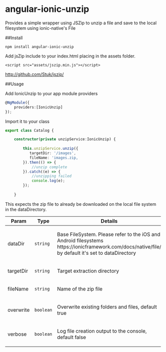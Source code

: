 # angular-ionic-unzip

Provides a simple wrapper using JSZip to unzip a file and save to the local filesystem using ionic-native's File

##Install

```$shell
npm install angular-ionic-unzip
```

Add jsZip include to your index.html placing in the assets folder.

```<script src="assets/jszip.min.js"></script>```

http://github.com/Stuk/jszip/

##Usage

Add IonicUnzip to your app module providers 

```typescript
@NgModule({
    providers:[IonicUnzip]
});
```

Import it to your class

```typescript
export class Catalog {

    constructor(private unzipService:IonicUnzip) {
        
        this.unzipService.unzip({
           targetDir: '/images',
           fileName: 'images.zip,     
        }).then(() => {
            //unzip complete
        }).catch((e) => {
            //unzipping failed
            console.log(e);
        });
    
    }
```
This expects the zip file to already be downloaded on the local file system in the dataDirectory.


<table class="table param-table" style="margin:0;">
  <thead>
  <tr>
    <th>Param</th>
    <th>Type</th>
    <th>Details</th>
  </tr>
  </thead>
  <tbody>
  <tr>
    <td>
      dataDir</td>
    <td>
      <code>string</code>
    </td>
    <td>
      <p>Base FileSystem. Please refer to the iOS and Android filesystems https://ionicframework.com/docs/native/file/ by default it's set to dataDirectory</p>
</td>
  </tr>
  
  <tr>
    <td>
      targetDir</td>
    <td>
      <code>string</code>
    </td>
    <td>
      <p>Target extraction directory</p>
</td>
  </tr>
  
  <tr>
    <td>
      fileName</td>
    <td>
      <code>string</code>
    </td>
    <td>
      <p>Name of the zip file</p>
</td>
  </tr>
  <tr>
      <td>
        overwrite</td>
      <td>
        <code>boolean</code>
      </td>
      <td>
        <p>Overwrite existing folders and files, default true</p>
  </td>
    </tr>
      <tr>
          <td>
            verbose</td>
          <td>
            <code>boolean</code>
          </td>
          <td>
            <p>Log file creation output to the console, default false</p>
      </td>
        </tr>
  </tbody>
</table>